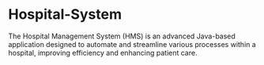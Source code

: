 # Hospital-System
The Hospital Management System (HMS) is an advanced Java-based application designed to automate and streamline various processes within a hospital, improving efficiency and enhancing patient care.
